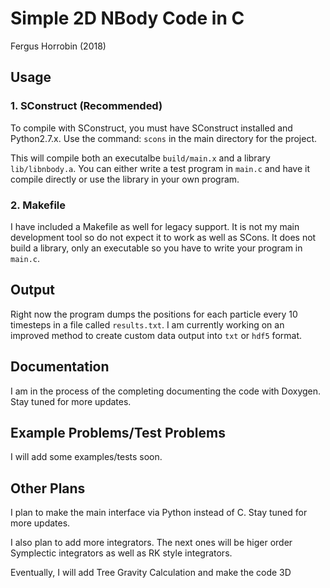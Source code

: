 # Simple 2D NBody Code in C
Fergus Horrobin (2018)

## Usage

### 1. SConstruct (Recommended)

To compile with SConstruct, you must have SConstruct installed and Python2.7.x. Use the command: `scons` in the main directory for the project.

This will compile both an executalbe `build/main.x` and a library `lib/libnbody.a`. You can either write a test program in `main.c` and have it compile directly or use the library in your own program.

### 2. Makefile

I have included a Makefile as well for legacy support. It is not my main development tool so do not expect it to work as well as SCons. It does not build a library, only an executable so you have to write your program in `main.c`.

## Output

Right now the program dumps the positions for each particle every 10 timesteps in a file called `results.txt`. I am currently working on an improved method to create custom data output into `txt` or `hdf5` format.

## Documentation

I am in the process of the completing documenting the code with Doxygen. Stay tuned for more updates.

## Example Problems/Test Problems

I will add some examples/tests soon.

## Other Plans

I plan to make the main interface via Python instead of C. Stay tuned for more updates. 

I also plan to add more integrators. The next ones will be higer order Symplectic integrators as well as RK style integrators. 

Eventually, I will add Tree Gravity Calculation and make the code 3D

